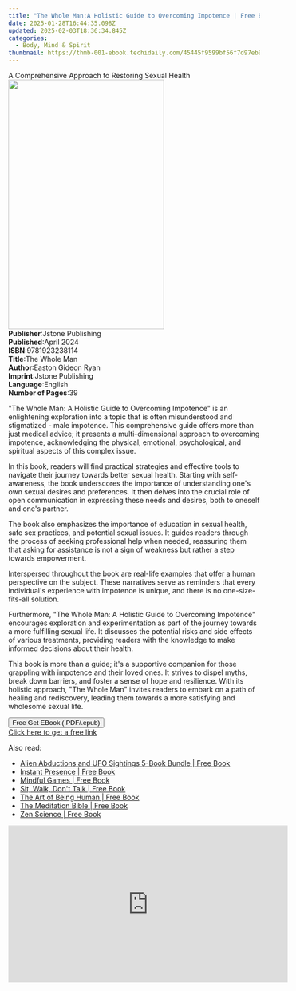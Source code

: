 ```yaml
---
title: "The Whole Man:A Holistic Guide to Overcoming Impotence | Free Book"
date: 2025-01-28T16:44:35.098Z
updated: 2025-02-03T18:36:34.845Z
categories:
  - Body, Mind & Spirit
thumbnail: https://thmb-001-ebook.techidaily.com/45445f9599bf56f7d97eb9f77765f9bdd53cff8c96becde453ae178ec95c8e1e.jpg
---
```

<main id="book-container">
  <div class="flex flex-col">
    <div class="book-brief flex-1 py-6 px-4 sm:p-6 md:py-10 md:px-8">
      <!-- brief-->
      <div class="book-brief-main">
        A Comprehensive Approach to Restoring Sexual Health
      </div>
    </div>
    <div
      class="book-meta-info flex-1 grid gap-4 col-start-1 col-end-3 row-start-1 sm:mb-6 sm:grid-cols-4 lg:gap-6 lg:col-start-2 lg:row-end-6 lg:row-span-6 lg:mb-0"
    >
      <div
        class="book-meta-info-left place-content-center mt-4 p-4 text-sm leading-6 col-start-2 col-span-2 dark:text-slate-400"
      >
        <img
          class="w-full h-500 object-cover rounded-lg sm:h-255 sm:col-span-2 lg:col-span-full"
          src="https://img-001-ebook.techidaily.com/93614630a544845108dbc45f7a038bcd43c7b3adfe69b562c98f25e70112c624.jpg"
          alt=""
          width="312"
          height="500"
        />
      </div>
      <div
        class="book-meta-info-right mt-2 col-start-1 row-start-2 col-span-3 self-center"
      >
        <!-- meta data  -->
        <div class="flex flex-col px-4 md:px-8">
          <div class="flex-1">
            <strong>Publisher</strong>:<span class="px-2"
              >Jstone Publishing</span
            >
          </div>
          <div class="flex-1">
            <strong>Published</strong>:<span class="px-2">April 2024</span>
          </div>
          <div class="flex-1">
            <strong>ISBN</strong>:<span class="px-2">9781923238114</span>
          </div>
          <div class="flex-1">
            <strong>Title</strong>:<span class="px-2">The Whole Man</span>
          </div>
          <div class="flex-1">
            <strong>Author</strong>:<span class="px-2">Easton Gideon Ryan</span>
          </div>
          <div class="flex-1">
            <strong>Imprint</strong>:<span class="px-2">Jstone Publishing</span>
          </div>
          <div class="flex-1">
            <strong>Language</strong>:<span class="px-2">English</span>
          </div>
          <div class="flex-1">
            <strong>Number of Pages</strong>:<span class="px-2">39</span>
          </div>
        </div>
      </div>
    </div>
    <div class="book-description flex-1 py-6 px-4 sm:p-6 md:py-10 md:px-8">
      <div class="book-description-main">
        <div accordion-content="" id="description">
          <p>
            "The Whole Man: A Holistic Guide to Overcoming Impotence" is an
            enlightening exploration into a topic that is often misunderstood
            and stigmatized - male impotence. This comprehensive guide offers
            more than just medical advice; it presents a multi-dimensional
            approach to overcoming impotence, acknowledging the physical,
            emotional, psychological, and spiritual aspects of this complex
            issue.
          </p>
          <p>
            In this book, readers will find practical strategies and effective
            tools to navigate their journey towards better sexual health.
            Starting with self-awareness, the book underscores the importance of
            understanding one's own sexual desires and preferences. It then
            delves into the crucial role of open communication in expressing
            these needs and desires, both to oneself and one's partner.
          </p>
          <p>
            The book also emphasizes the importance of education in sexual
            health, safe sex practices, and potential sexual issues. It guides
            readers through the process of seeking professional help when
            needed, reassuring them that asking for assistance is not a sign of
            weakness but rather a step towards empowerment.
          </p>
          <p>
            Interspersed throughout the book are real-life examples that offer a
            human perspective on the subject. These narratives serve as
            reminders that every individual's experience with impotence is
            unique, and there is no one-size-fits-all solution.
          </p>
          <p>
            Furthermore, "The Whole Man: A Holistic Guide to Overcoming
            Impotence" encourages exploration and experimentation as part of the
            journey towards a more fulfilling sexual life. It discusses the
            potential risks and side effects of various treatments, providing
            readers with the knowledge to make informed decisions about their
            health.
          </p>
          <p>
            This book is more than a guide; it's a supportive companion for
            those grappling with impotence and their loved ones. It strives to
            dispel myths, break down barriers, and foster a sense of hope and
            resilience. With its holistic approach, "The Whole Man" invites
            readers to embark on a path of healing and rediscovery, leading them
            towards a more satisfying and wholesome sexual life.
          </p>
        </div>
        <div class="accordion-fader"></div>
      </div>
    </div>
    <div class="book-excerpts flex-1 py-6 px-4 sm:p-6 md:py-10 md:px-8"></div>
    <div
      class="book-about-author flex-1 py-6 px-4 sm:p-6 md:py-10 md:px-8"
    ></div>
    <div class="book-free-get flex-1 py-6 px-4 sm:p-6 md:py-10 md:px-8">
      <button
        id="btn-free-get"
        class="bg-blue-500 hover:bg-blue-700 text-white font-bold py-2 px-4 rounded"
      >
        Free Get EBook (.PDF/.epub)
      </button>
      <div id="countdown-display" class="px-2 text-lg mt-2"></div>
      <a
        id="free-link"
        class="hidden bg-blue-500 hover:bg-blue-700 text-white font-bold py-2 px-4 rounded"
        href="https://www.ebooks.com/en-us/book/211309985/the-whole-man-a-holistic-guide-to-overcoming-impotence/easton-gideon-ryan/"
        target="_blank"
        >Click here to get a free link</a
      >
    </div>
    <script>
      let countdownTime = 0;
      let countdownInterval = null;
      document
        .getElementById('btn-free-get')
        .addEventListener('click', startCountdown);
      function startCountdown() {
        countdownTime = new Date().getTime() + 60000 * 3;
        countdownInterval = setInterval(updateCountdown, 1000);
        document.getElementById('btn-free-get').disabled = true;
        document
          .getElementById('btn-free-get')
          .classList.add('bg-gray-500', 'cursor-not-allowed');
      }
      function updateCountdown() {
        let currentTime = new Date().getTime();
        let timeLeft = countdownTime - currentTime;
        let secondsLeft = Math.floor(timeLeft / 1000);
        document.getElementById('countdown-display').innerHTML =
          `Remaining time: ${secondsLeft} seconds.`;
        if (secondsLeft <= 0) {
          clearInterval(countdownInterval);
          document.getElementById('btn-free-get').classList.add('hidden');
          document.getElementById('free-link').classList.remove('hidden');
          document.getElementById('countdown-display').innerHTML = '';
        }
      }
    </script>
  </div>
</main>

<ins class="adsbygoogle"
      style="display:block"
      data-ad-client="ca-pub-7571918770474297"
      data-ad-slot="8358498916"
      data-ad-format="auto"
      data-full-width-responsive="true"></ins>
    

<span class="atpl-alsoreadstyle">Also read:</span>
<div><ul>
<li><a href="https://novels-ebooks.techidaily.com/95570770-9781459739215-alien-abductions-and-ufo-sightings-5-book-bundle/"><u>Alien Abductions and UFO Sightings 5-Book Bundle | Free Book</u></a></li>
<li><a href="https://novels-ebooks.techidaily.com/95564747-9781786780720-instant-presence/"><u>Instant Presence | Free Book</u></a></li>
<li><a href="https://novels-ebooks.techidaily.com/95544592-9780834840522-mindful-games/"><u>Mindful Games | Free Book</u></a></li>
<li><a href="https://novels-ebooks.techidaily.com/95544737-9781941529713-sit-walk-dont-talk/"><u>Sit, Walk, Don't Talk | Free Book</u></a></li>
<li><a href="https://novels-ebooks.techidaily.com/95568216-9781784504373-the-art-of-being-human/"><u>The Art of Being Human | Free Book</u></a></li>
<li><a href="https://novels-ebooks.techidaily.com/95547417-9781841814766-the-meditation-bible/"><u>The Meditation Bible | Free Book</u></a></li>
<li><a href="https://novels-ebooks.techidaily.com/95547358-9780762461745-zen-science/"><u>Zen Science | Free Book</u></a></li>
</ul></div>

<!-- affiliate ads begin -->
<iframe width="560" height="315" src="https://www.youtube.com/embed/ITtcSWvS8bo?si=4M4BfMgaabrW6148" title="YouTube video player" frameborder="0" allow="accelerometer; autoplay; clipboard-write; encrypted-media; gyroscope; picture-in-picture; web-share" referrerpolicy="strict-origin-when-cross-origin" allowfullscreen></iframe>
<!-- affiliate ads end -->

